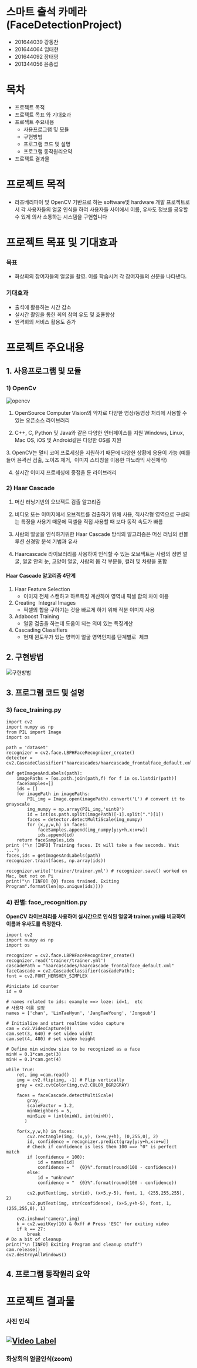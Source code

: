# 스마트 출석 카메라 (FaceDetectionProject)
- 201644039 강동찬
- 201644064 임태현
- 201644092 장태영
- 201344056 윤종섭

# 목차
+ 프로젝트 목적
+ 프로젝트 목표 와 기대효과
+ 프로젝트 주요내용
	- 사용프로그램 및 모듈
	- 구현방법 
	- 프로그램 코드 및 설명
	- 프로그램 동작원리요약
+ 프로젝트 결과물 


# 프로젝트 목적
+ 라즈베리파이 및 OpenCV 기반으로 하는 software및 hardware 개발 프로젝트로서 
각 사용자들의 얼굴 인식을 하여 사용자들 사이에서 이름, 유사도 정보를 공유할 수 있게 의사 소통하는 시스템을 구현합니다

# 프로젝트 목표 및 기대효과
### 목표
+ 화상회의 참여자들의 얼굴을 촬영. 이를 학습시켜 각 참여자들의 신분을 나타낸다.

### 기대효과
+ 출석에 활용하는 시간 감소 
+ 실시간 촬영을 통한 회의 참여 유도 및 효율향상
+ 원격회의 서비스 활용도 증가

# 프로젝트 주요내용 
## 1. 사용프로그램 및 모듈
### 1) OpenCv
![opencv](https://user-images.githubusercontent.com/71091406/101994107-34810900-3d03-11eb-9bd7-680510086ecf.png)

1. OpenSource Computer Vision의 약자로 
    다양한 영상/동영상 처리에 사용할 수 있는 오픈소스 라이브러리 

2. C++, C, Python 및 Java와 같은 다양한 인터페이스를 지원
    Windows, Linux, Mac OS, iOS 및 Android같은 다양한 OS를 지원

3. OpenCV는 멀티 코어 프로세싱을 지원하기 때문에 다양한 상황에 응용이 가능
   (예를 들어 윤곽선 검출,  노이즈 제거,  이미지 스티칭을 이용한 파노라믹 사진제작)
   
4. 실시간 이미지 프로세싱에 중점을 둔 라이브러리


### 2) Haar Cascade

1. 머신 러닝기반의 오브젝트 검출 알고리즘

2. 비디오 또는 이미지에서 오브젝트를 검출하기 위해 사용, 직사각형 영역으로 구성되는 특징을 사용기 때문에 픽셀을 직접 사용할 때 보다 동작 속도가 빠름

3. 사람의 얼굴을 인식하기위한 Haar Cascade 방식의 알고리즘은 머신 러닝의 컨볼루션 신경망 분석 기법과 유사

4. Haarcascade 라이브러리를 사용하여 인식할 수 있는 오브젝트는 사람의 정면 얼굴, 얼굴 안의 눈, 고양이 얼굴, 사람의 몸 각 부분들, 컬러 및 차량을 포함

#### Haar Cascade 알고리즘 4단계

1. Haar Feature Selection 
    -  이미지 전체 스캔하고  하르특징 계산하여 영역내 픽셀 합의 차이 이용
2. Creating  Integral Images 
    - 픽셀의 합을 구하기는 것을 빠르게 하기 위해 적분 이미지 사용
3. Adaboost Training
   - 얼굴 검출을 하는데 도움이 되는 의미 있는 특징계산
4. Cascading Classifiers 
   -  현재 윈도우가 있는 영역이 얼굴 영역인지를 단계별로  체크

## 2. 구현방법
![구현방법](https://user-images.githubusercontent.com/71091406/101994156-74e08700-3d03-11eb-82a2-92474e30cbe0.png)

## 3. 프로그램 코드 및 설명

### 3) face_training.py
```
import cv2
import numpy as np
from PIL import Image
import os

path = 'dataset'
recognizer = cv2.face.LBPHFaceRecognizer_create()
detector = cv2.CascadeClassifier("haarcascades/haarcascade_frontalface_default.xml");

def getImagesAndLabels(path):
    imagePaths = [os.path.join(path,f) for f in os.listdir(path)]     
    faceSamples=[]
    ids = []
    for imagePath in imagePaths:
        PIL_img = Image.open(imagePath).convert('L') # convert it to grayscale
        img_numpy = np.array(PIL_img,'uint8')
        id = int(os.path.split(imagePath)[-1].split(".")[1])
        faces = detector.detectMultiScale(img_numpy)
        for (x,y,w,h) in faces:
            faceSamples.append(img_numpy[y:y+h,x:x+w])
            ids.append(id)
    return faceSamples,ids
print ("\n [INFO] Training faces. It will take a few seconds. Wait ...")
faces,ids = getImagesAndLabels(path)
recognizer.train(faces, np.array(ids))

recognizer.write('trainer/trainer.yml') # recognizer.save() worked on Mac, but not on Pi
print("\n [INFO] {0} faces trained. Exiting Program".format(len(np.unique(ids))))
```
### 4) 판별: face_recognition.py
**OpenCV 라이브러리를 사용하여 실시간으로 인식된 얼굴과 trainer.yml을 비교하여 이름과 유사도를 측정한다.**
```
import cv2
import numpy as np
import os

recognizer = cv2.face.LBPHFaceRecognizer_create()
recognizer.read('trainer/trainer.yml')
cascadePath = "haarcascades/haarcascade_frontalface_default.xml"
faceCascade = cv2.CascadeClassifier(cascadePath);
font = cv2.FONT_HERSHEY_SIMPLEX

#iniciate id counter
id = 0

# names related to ids: example ==> loze: id=1,  etc
# 사용자 이름 설정
names = ['chan', 'LimTaeHyun', 'JangTaeYoung', 'Jongsub']

# Initialize and start realtime video capture
cam = cv2.VideoCapture(0)
cam.set(3, 640) # set video widht
cam.set(4, 480) # set video height

# Define min window size to be recognized as a face
minW = 0.1*cam.get(3)
minH = 0.1*cam.get(4)

while True:
    ret, img =cam.read()
    img = cv2.flip(img, -1) # Flip vertically
    gray = cv2.cvtColor(img,cv2.COLOR_BGR2GRAY)
    
    faces = faceCascade.detectMultiScale( 
        gray,
        scaleFactor = 1.2,
        minNeighbors = 5,
        minSize = (int(minW), int(minH)),
       )

    for(x,y,w,h) in faces:
        cv2.rectangle(img, (x,y), (x+w,y+h), (0,255,0), 2)
        id, confidence = recognizer.predict(gray[y:y+h,x:x+w])
        # Check if confidence is less them 100 ==> "0" is perfect match
        if (confidence < 100):
            id = names[id]
            confidence = "  {0}%".format(round(100 - confidence))
        else:
            id = "unknown"
            confidence = "  {0}%".format(round(100 - confidence))
        
        cv2.putText(img, str(id), (x+5,y-5), font, 1, (255,255,255), 2)
        cv2.putText(img, str(confidence), (x+5,y+h-5), font, 1, (255,255,0), 1)  
    
    cv2.imshow('camera',img) 
    k = cv2.waitKey(10) & 0xff # Press 'ESC' for exiting video
    if k == 27:
        break
# Do a bit of cleanup
print("\n [INFO] Exiting Program and cleanup stuff")
cam.release()
cv2.destroyAllWindows()
```
## 4. 프로그램 동작원리 요약


# 프로젝트 결과물
### 사진 인식
[![Video Label](https://user-images.githubusercontent.com/54888988/101995574-3e5c3980-3d0e-11eb-8f1f-70c54202fe0f.png)](https://www.youtube.com/watch?v=8FkADlbuME8?t=0s)
---
### 화상회의 얼굴인식(zoom) 

